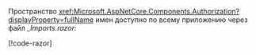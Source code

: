 Пространство <xref:Microsoft.AspNetCore.Components.Authorization?displayProperty=fullName> имен доступно по всему приложению через файл *_Imports.razor:*

[!code-razor[](imports-hosted.razor?highlight=3)]
